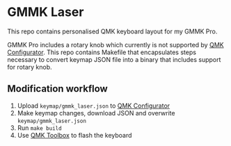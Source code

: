 # GMMK Laser

This repo contains personalised QMK keyboard layout for my GMMK Pro.

GMMK Pro includes a rotary knob which currently is not supported by [QMK Configurator](https://config.qmk.fm/). This repo contains Makefile that encapsulates steps necessary to convert keymap JSON file into a binary that includes support for rotary knob.


## Modification workflow

1. Upload `keymap/gmmk_laser.json` to [QMK Configurator](https://config.qmk.fm/)
2. Make keymap changes, download JSON and overwrite `keymap/gmmk_laser.json`
3. Run `make build`
4. Use [QMK Toolbox](https://github.com/qmk/qmk_toolbox) to flash the keyboard

